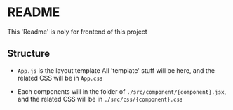 # README 

This 'Readme' is noly for frontend of this project

## Structure

- `App.js` is the layout template
All 'template' stuff will be here, and the related CSS will be in `App.css`

- Each components will in the folder of `./src/component/{component}.jsx`, and the related CSS will be in `./src/css/{component}.css`


    




